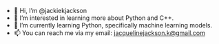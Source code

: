 - 👋 Hi, I’m @jackiekjackson
- 👀 I’m interested in learning more about Python and C++.
- 🌱 I’m currently learning Python, specifically machine learning models.
- 📫 You can reach me via my email: jacquelinejackson.k@gmail.com

<!---
jackiekjackson/jackiekjackson is a ✨ special ✨ repository because its `README.md` (this file) appears on your GitHub profile.
You can click the Preview link to take a look at your changes.
--->
